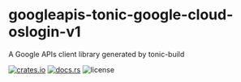 # googleapis-tonic-google-cloud-oslogin-v1

A Google APIs client library generated by tonic-build

[![crates.io](https://img.shields.io/crates/v/googleapis-tonic-google-cloud-oslogin-v1)](https://crates.io/crates/googleapis-tonic-google-cloud-oslogin-v1)
[![docs.rs](https://img.shields.io/docsrs/googleapis-tonic-google-cloud-oslogin-v1)](https://docs.rs/googleapis-tonic-google-cloud-oslogin-v1)
![license](https://img.shields.io/crates/l/googleapis-tonic-google-cloud-oslogin-v1)
